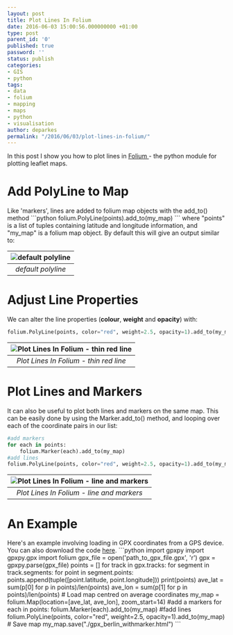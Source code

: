 ```yaml
---
layout: post
title: Plot Lines In Folium
date: 2016-06-03 15:00:56.000000000 +01:00
type: post
parent_id: '0'
published: true
password: ''
status: publish
categories:
- GIS
- python
tags:
- data
- folium
- mapping
- maps
- python
- visualisation
author: deparkes
permalink: "/2016/06/03/plot-lines-in-folium/"
---
```

In this post I show you how to plot lines in <a href="https://wp.me/p4DE9r-FU">F</a><a href="https://wp.me/p4DE9r-FU">olium </a>- the python module for plotting leaflet maps.
<h1>Add PolyLine to Map</h1>
Like 'markers', lines are added to folium map objects with the add_to() method
```python
folium.PolyLine(points).add_to(my_map)
```
where "points" is a list of tuples containing latitude and longitude information, and "my_map" is a folium map object.
By default this will give an output similar to:

| ![default polyline]({{site.baseurl}}/assets/2016/06/default_polyline.png) |
|:--:|
| *default polyline* |

<h1>Adjust Line Properties</h1>
We can alter the line properties (<strong>colour</strong>, <strong>weight</strong> and <strong>opacity</strong>) with:

```python
folium.PolyLine(points, color="red", weight=2.5, opacity=1).add_to(my_map)
```

| ![Plot Lines In Folium - thin red line]({{site.baseurl}}/assets/2016/06/red_polyline.png) |
|:--:|
| *Plot Lines In Folium - thin red line* |

<h1>Plot Lines and Markers</h1>
It can also be useful to plot both lines and markers on the same map. This can be easily done by using the Marker.add_to() method, and looping over each of the coordinate pairs in our list:

```python
#add markers
for each in points:
    folium.Marker(each).add_to(my_map)
#add lines
folium.PolyLine(points, color="red", weight=2.5, opacity=1).add_to(my_map)
```

| ![Plot Lines In Folium - line and markers]({{site.baseurl}}/assets/2016/06/red_with_marker_polyline.png) |
|:--:|
| *Plot Lines In Folium - line and markers* |

<h1>An Example</h1>
Here's an example involving loading in GPX coordinates from a GPS device. You can also download the code <a href="https://gist.github.com/deparkes/9a0b45c69beb9a614f54d13bc7c551b5">here</a>.
```python
import gpxpy
import gpxpy.gpx
import folium
gpx_file = open('path_to_gpx_file.gpx', 'r')
gpx = gpxpy.parse(gpx_file)
points = []
for track in gpx.tracks:
    for segment in track.segments:
        for point in segment.points:
            points.append(tuple([point.latitude, point.longitude]))
print(points)
ave_lat = sum(p[0] for p in points)/len(points)
ave_lon = sum(p[1] for p in points)/len(points)
# Load map centred on average coordinates
my_map = folium.Map(location=[ave_lat, ave_lon], zoom_start=14)
#add a markers
for each in points:
    folium.Marker(each).add_to(my_map)
#fadd lines
folium.PolyLine(points, color="red", weight=2.5, opacity=1).add_to(my_map)
# Save map
my_map.save("./gpx_berlin_withmarker.html")
```
